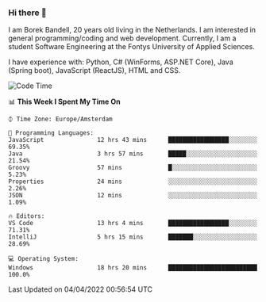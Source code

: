 ### Hi there 👋

I am Borek Bandell, 20 years old living in the Netherlands. I am interested in general programming/coding and web development. Currently, I am a student Software Engineering at the Fontys University of Applied Sciences.

I have experience with: Python, C# (WinForms, ASP.NET Core), Java (Spring boot), JavaScript (ReactJS), HTML and CSS.

<!--START_SECTION:waka-->
![Code Time](http://img.shields.io/badge/Code%20Time-57%20hrs%2046%20mins-blue)

📊 **This Week I Spent My Time On** 

```text
⌚︎ Time Zone: Europe/Amsterdam

💬 Programming Languages: 
JavaScript               12 hrs 43 mins      █████████████████░░░░░░░░   69.35% 
Java                     3 hrs 57 mins       █████░░░░░░░░░░░░░░░░░░░░   21.54% 
Groovy                   57 mins             █░░░░░░░░░░░░░░░░░░░░░░░░   5.23% 
Properties               24 mins             ░░░░░░░░░░░░░░░░░░░░░░░░░   2.26% 
JSON                     12 mins             ░░░░░░░░░░░░░░░░░░░░░░░░░   1.09%

🔥 Editors: 
VS Code                  13 hrs 4 mins       █████████████████░░░░░░░░   71.31% 
IntelliJ                 5 hrs 15 mins       ███████░░░░░░░░░░░░░░░░░░   28.69%

💻 Operating System: 
Windows                  18 hrs 20 mins      █████████████████████████   100.0%

```


 Last Updated on 04/04/2022 00:56:54 UTC
<!--END_SECTION:waka-->

<!--**tcBorek2002/tcBorek2002** is a ✨ _special_ ✨ repository because its `README.md` (this file) appears on your GitHub profile.

Here are some ideas to get you started:

- 🔭 I’m currently working on ...
- 🌱 I’m currently learning ...
- 👯 I’m looking to collaborate on ...
- 🤔 I’m looking for help with ...
- 💬 Ask me about ...
- 📫 How to reach me: ...
- 😄 Pronouns: ...
- ⚡ Fun fact: ...
-->
